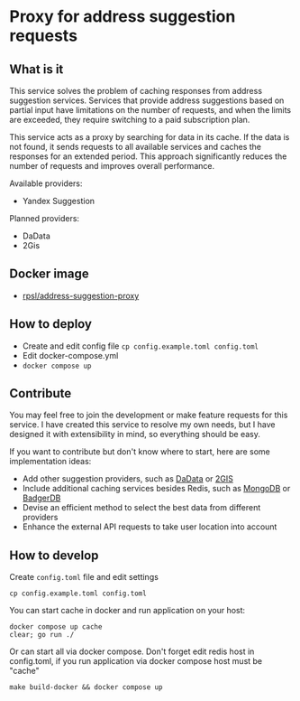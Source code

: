 # Proxy for address suggestion requests

## What is it

This service solves the problem of caching responses from address suggestion services. Services that provide address suggestions based on partial input have limitations on the number of requests, and when the limits are exceeded, they require switching to a paid subscription plan.

This service acts as a proxy by searching for data in its cache. If the data is not found, it sends requests to all available services and caches the responses for an extended period. This approach significantly reduces the number of requests and improves overall performance.

Available providers:
- Yandex Suggestion

Planned providers:
- DaData
- 2Gis

## Docker image

- [rpsl/address-suggestion-proxy](https://hub.docker.com/repository/docker/rpsl/address-suggestion-proxy/general)

## How to deploy

- Create and edit config file `cp config.example.toml config.toml`
- Edit docker-compose.yml
- `docker compose up`

## Contribute
You may feel free to join the development or make feature requests for this service. I have created this service to resolve my own needs, but I have designed it with extensibility in mind, so everything should be easy.

If you want to contribute but don't know where to start, here are some implementation ideas:

- Add other suggestion providers, such as [DaData](https://dadata.ru/suggestions/#address) or [2GIS](https://docs.2gis.com/en/api/search/suggest/reference/3.0/suggests#/paths/~13.0~1suggests/get)
- Include additional caching services besides Redis, such as [MongoDB](https://www.mongodb.com/) or [BadgerDB](https://dgraph.io/docs/badger/)
- Devise an efficient method to select the best data from different providers
- Enhance the external API requests to take user location into account

## How to develop

Create `config.toml` file and edit settings

```shell
cp config.example.toml config.toml
```

You can start cache in docker and run application on your host:
```shell
docker compose up cache
clear; go run ./
```

Or can start all via docker compose. Don't forget edit redis host in config.toml, if you run application via docker compose host must be "cache" 
```shell
make build-docker && docker compose up
```